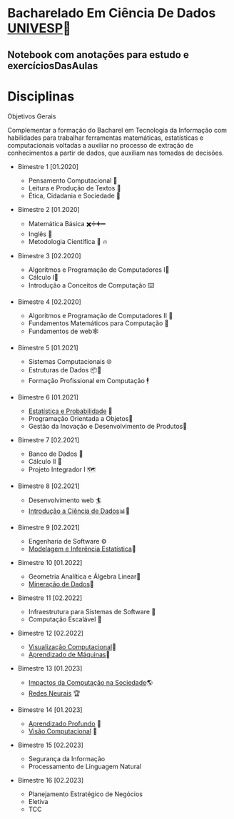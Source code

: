 # Bacharelado Em Ciência De Dados [UNIVESP](https://univesp.br/cursos/bacharel-em-ciencia-de-dados)🚀
## Notebook com anotações para estudo e exercíciosDasAulas


Disciplinas
=================

Objetivos Gerais

Complementar a formação do Bacharel em Tecnologia da Informação com habilidades para trabalhar ferramentas matemáticas, estatísticas e computacionais
voltadas a auxiliar no processo de extração de conhecimentos a partir de dados, que auxiliam nas tomadas de decisões.
<!--ts-->

* Bimestre 1 [01.2020]
  * Pensamento Computacional 🤔 
  * Leitura e Produção de Textos 🦜 
  * Ética, Cidadania e Sociedade 🦉

* Bimestre 2 [01.2020]
  * Matemática Básica ✖️➗➕➖ 
  * Inglês 🦅  
  * Metodologia Científica 📑 🔥

* Bimestre 3 [02.2020]
  * Algoritmos e Programação de Computadores I💾  
  * Cálculo I🔢   
  * Introdução a Conceitos de Computação ⌨️

* Bimestre 4 [02.2020]
  * Algoritmos e Programação de Computadores II  💾
  * Fundamentos Matemáticos para Computação 🔢  
  * Fundamentos de web🕸️  

* Bimestre 5 [01.2021]
  * Sistemas Computacionais 🌐 
  * Estruturas de Dados 📦🎲 
  * Formação Profissional em Computação 🕴️

* Bimestre 6 [01.2021]
    * [Estatística e Probabilidade](https://github.com/Aelso/Estatistica-e-Probabilidade-PES300-UNIVESP.git) 🔢
    * Programação Orientada a Objetos🧮 
    * Gestão da Inovação e Desenvolvimento de Produtos💯      
 * Bimestre 7 [02.2021]
      * Banco de Dados 🎲
      * Cálculo II 🔢
      * Projeto Integrador I 🗺️
        
 * Bimestre 8 [02.2021]
      * Desenvolvimento web 🏄
      * [Introdução a Ciência de Dados](https://github.com/Aelso/Introducao-a-Ciencia-de-Dados-COM350.git)📊🎲

 * Bimestre 9 [02.2021]
      * Engenharia de Software ⚙️
      * [Modelagem e Inferência Estatística](https://github.com/Aelso/Modelagem-e-Inferencia-Estatistica-PES310-UNIVESP-.git)🎯

 * Bimestre 10 [01.2022]
      * Geometria Analítica e Álgebra Linear🔢
      * [Mineração de Dados](https://github.com/Aelso/Minera-o-de-Dados-COM360-UNIVESP.git)👷
      
  * Bimestre 11 [02.2022]
      * Infraestrutura para Sistemas de Software 🦘
      * Computação Escalável 🧗
      
   * Bimestre 12 [02.2022]
      * [Visualização Computacional](https://github.com/Aelso/Visualizacao-Computacional-COM400-UNIVESP)👀
      * [Aprendizado de Máquinas](https://github.com/Aelso/Aprendizado-de-Maquinas-COM410-UNIVESP.git)🤖
      
   * Bimestre 13 [01.2023]
      * [Impactos da Computação na Sociedade](https://github.com/Aelso/Impactos-da-Computa-o-na-Sociedade-COM500-UNIVESP)🌎
      * [Redes Neurais](https://github.com/Aelso/Redes-Neurais-COM510-UNIVESP) 🏆
      
   * Bimestre 14 [01.2023]
      * [Aprendizado Profundo](https://github.com/Aelso/Aprendizado-Profundo-COM520-UNIVESP) 🧠
      * [Visão Computacional](https://github.com/Aelso/Visao-Computacional-COM530-UNIVESP) 🐋
      
  * Bimestre 15 [02.2023]
    * Segurança da Informação
    * Processamento de Linguagem Natural
    
  * Bimestre 16 [02.2023]
    * Planejamento Estratégico de Negócios
    * Eletiva 
    * TCC
<!--te-->
